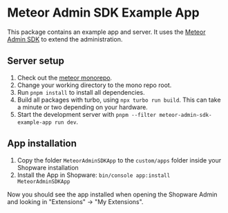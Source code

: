 # Meteor Admin SDK Example App

This package contains an example app and server. It uses the [Meteor Admin SDK](https://github.com/shopware/meteor/tree/main/packages/admin-sdk) to extend the administration.

## Server setup

1. Check out the [meteor monorepo](https://github.com/shopware/meteor).
2. Change your working directory to the mono repo root.
3. Run `pnpm install` to install all dependencies.
4. Build all packages with turbo, using `npx turbo run build`. This can take a minute or two depending on your hardware.
5. Start the development server with `pnpm --filter meteor-admin-sdk-example-app run dev`.

## App installation

1. Copy the folder `MeteorAdminSDKApp` to the `custom/apps` folder inside your Shopware installation
2. Install the App in Shopware: `bin/console app:install MeteorAdminSDKApp`

Now you should see the app installed when opening the Shopware Admin and looking in "Extensions" -> "My Extensions".
